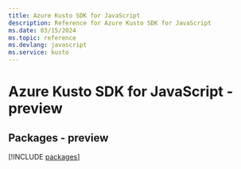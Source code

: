 ```yaml
---
title: Azure Kusto SDK for JavaScript
description: Reference for Azure Kusto SDK for JavaScript
ms.date: 03/15/2024
ms.topic: reference
ms.devlang: javascript
ms.service: kusto
---
```

# Azure Kusto SDK for JavaScript - preview
## Packages - preview
[!INCLUDE [packages](kusto-index.md)]